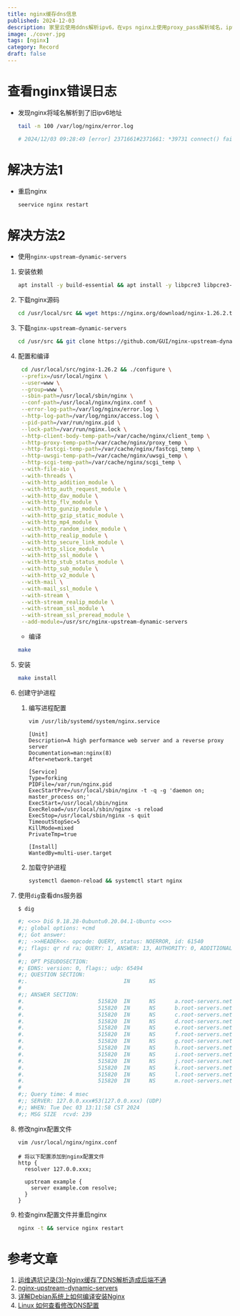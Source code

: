 ```yaml
---
title: nginx缓存dns信息
published: 2024-12-03
description: 家里云使用ddns解析ipv6，在vps nginx上使用proxy_pass解析域名，ipv6发生改变后vps未能解析域名到正确ipv6
image: ./cover.jpg
tags: [nginx]
category: Record
draft: false
---
```


# 查看nginx错误日志
- 发现nginx将域名解析到了旧ipv6地址
    ```bash
    tail -n 100 /var/log/nginx/error.log
    
    # 2024/12/03 09:28:49 [error] 2371661#2371661: *39731 connect() failed (113: No route to host) while connecting to upstream, client: 162.158.170.60, server: xxx.xxx.net, request: "GET /web/index.html HTTP/2.0", upstream: "https://[2409:xxxx:14e2:xxxx:84:6d5a:3531:xxxx]:<port>/web/index.html", host: "xxx.xxx.net"
    ```

# 解决方法1
- 重启nginx
    ```bash
    seervice nginx restart
    ```

# 解决方法2
- 使用```nginx-upstream-dynamic-servers```

1. 安装依赖
    ```bash
    apt install -y build-essential && apt install -y libpcre3 libpcre3-dev && apt install -y zlib1g-dev && apt install -y openssl libssl-dev
    ```

2. 下载nginx源码
    ```bash
    cd /usr/local/src && wget https://nginx.org/download/nginx-1.26.2.tar.gz && tar -xf nginx-1.26.2.tar.gz && cd nginx-1.26.2
    ```
3. 下载`nginx-upstream-dynamic-servers`
    ```bash
    cd /usr/src && git clone https://github.com/GUI/nginx-upstream-dynamic-servers.git
    ```
4. 配置和编译
   ```bash
    cd /usr/local/src/nginx-1.26.2 && ./configure \
    --prefix=/usr/local/nginx \
    --user=www \
    --group=www \
    --sbin-path=/usr/local/sbin/nginx \
    --conf-path=/usr/local/nginx/nginx.conf \
    --error-log-path=/var/log/nginx/error.log \
    --http-log-path=/var/log/nginx/access.log \
    --pid-path=/var/run/nginx.pid \
    --lock-path=/var/run/nginx.lock \
    --http-client-body-temp-path=/var/cache/nginx/client_temp \
    --http-proxy-temp-path=/var/cache/nginx/proxy_temp \
    --http-fastcgi-temp-path=/var/cache/nginx/fastcgi_temp \
    --http-uwsgi-temp-path=/var/cache/nginx/uwsgi_temp \
    --http-scgi-temp-path=/var/cache/nginx/scgi_temp \
    --with-file-aio \
    --with-threads \
    --with-http_addition_module \
    --with-http_auth_request_module \
    --with-http_dav_module \
    --with-http_flv_module \
    --with-http_gunzip_module \
    --with-http_gzip_static_module \
    --with-http_mp4_module \
    --with-http_random_index_module \
    --with-http_realip_module \
    --with-http_secure_link_module \
    --with-http_slice_module \
    --with-http_ssl_module \
    --with-http_stub_status_module \
    --with-http_sub_module \
    --with-http_v2_module \
    --with-mail \
    --with-mail_ssl_module \
    --with-stream \
    --with-stream_realip_module \
    --with-stream_ssl_module \
    --with-stream_ssl_preread_module \
    --add-module=/usr/src/nginx-upstream-dynamic-servers
    ```
   - 编译
   ```bash
   make
   ```
5. 安装
    ```bash
    make install
    ```
6. 创建守护进程
    1. 编写进程配置
       ```bash
       vim /usr/lib/systemd/system/nginx.service
       ```
       ```shell
       [Unit]
       Description=A high performance web server and a reverse proxy server
       Documentation=man:nginx(8)
       After=network.target
    
       [Service]
       Type=forking
       PIDFile=/var/run/nginx.pid
       ExecStartPre=/usr/local/sbin/nginx -t -q -g 'daemon on; master_process on;'
       ExecStart=/usr/local/sbin/nginx
       ExecReload=/usr/local/sbin/nginx -s reload
       ExecStop=/usr/local/sbin/nginx -s quit
       TimeoutStopSec=5
       KillMode=mixed
       PrivateTmp=true
    
       [Install]
       WantedBy=multi-user.target
       ```
    2. 加载守护进程
       ```bash
       systemctl daemon-reload && systemctl start nginx
       ```
       
7. 使用`dig`查看dns服务器
    ```bash
    $ dig
    
    #; <<>> DiG 9.18.28-0ubuntu0.20.04.1-Ubuntu <<>>
    #;; global options: +cmd
    #;; Got answer:
    #;; ->>HEADER<<- opcode: QUERY, status: NOERROR, id: 61540
    #;; flags: qr rd ra; QUERY: 1, ANSWER: 13, AUTHORITY: 0, ADDITIONAL: 1
    #
    #;; OPT PSEUDOSECTION:
    #; EDNS: version: 0, flags:; udp: 65494
    #;; QUESTION SECTION:
    #;.                              IN      NS
    #
    #;; ANSWER SECTION:
    #.                       515820  IN      NS      a.root-servers.net.
    #.                       515820  IN      NS      b.root-servers.net.
    #.                       515820  IN      NS      c.root-servers.net.
    #.                       515820  IN      NS      d.root-servers.net.
    #.                       515820  IN      NS      e.root-servers.net.
    #.                       515820  IN      NS      f.root-servers.net.
    #.                       515820  IN      NS      g.root-servers.net.
    #.                       515820  IN      NS      h.root-servers.net.
    #.                       515820  IN      NS      i.root-servers.net.
    #.                       515820  IN      NS      j.root-servers.net.
    #.                       515820  IN      NS      k.root-servers.net.
    #.                       515820  IN      NS      l.root-servers.net.
    #.                       515820  IN      NS      m.root-servers.net.
    #
    #;; Query time: 4 msec
    #;; SERVER: 127.0.0.xxx#53(127.0.0.xxx) (UDP)
    #;; WHEN: Tue Dec 03 13:11:58 CST 2024
    #;; MSG SIZE  rcvd: 239
    ```
8. 修改nginx配置文件
    ```bash 
    vim /usr/local/nginx/nginx.conf
    ```
    ```nginx
    # 将以下配置添加到nginx配置文件
    http {
      resolver 127.0.0.xxx;
    
      upstream example {
        server example.com resolve;
      }
    }
    ```

9. 检查nginx配置文件并重启nginx
    ```bash 
    nginx -t && service nginx restart
    ```

   
# 参考文章
1. [运维遇坑记录(3)-Nginx缓存了DNS解析造成后端不通](https://segmentfault.com/a/1190000022365954)
2. [nginx-upstream-dynamic-servers](https://github.com/GUI/nginx-upstream-dynamic-servers)
3. [详解Debian系统上如何编译安装Nginx](https://juejin.cn/post/7061998261904605214)
4. [Linux 如何查看修改DNS配置](https://www.cnblogs.com/kerrycode/p/5407635.html)